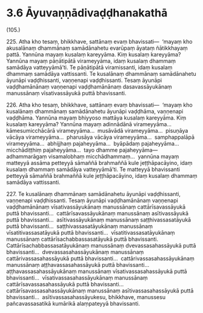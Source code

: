 

# 3.6 Āyuvaṇṇādivaḍḍhanakathā



(105.)

225\. Atha kho tesaṃ, bhikkhave, sattānaṃ evaṃ bhavissati—  ‘mayaṃ kho akusalānaṃ dhammānaṃ samādānahetu evarūpaṃ āyataṃ ñātikkhayaṃ pattā. Yannūna mayaṃ kusalaṃ kareyyāma. Kiṃ kusalaṃ kareyyāma? Yannūna mayaṃ pāṇātipātā virameyyāma, idaṃ kusalaṃ dhammaṃ samādāya vatteyyāmā’ti. Te pāṇātipātā viramissanti, idaṃ kusalaṃ dhammaṃ samādāya vattissanti. Te kusalānaṃ dhammānaṃ samādānahetu āyunāpi vaḍḍhissanti, vaṇṇenapi vaḍḍhissanti. Tesaṃ āyunāpi vaḍḍhamānānaṃ vaṇṇenapi vaḍḍhamānānaṃ dasavassāyukānaṃ manussānaṃ vīsativassāyukā puttā bhavissanti.

226\. Atha kho tesaṃ, bhikkhave, sattānaṃ evaṃ bhavissati—  ‘mayaṃ kho kusalānaṃ dhammānaṃ samādānahetu āyunāpi vaḍḍhāma, vaṇṇenapi vaḍḍhāma. Yannūna mayaṃ bhiyyoso mattāya kusalaṃ kareyyāma. Kiṃ kusalaṃ kareyyāma? Yannūna mayaṃ adinnādānā virameyyāma…  kāmesumicchācārā virameyyāma…  musāvādā virameyyāma…  pisuṇāya vācāya virameyyāma…  pharusāya vācāya virameyyāma…  samphappalāpā virameyyāma…  abhijjhaṃ pajaheyyāma…  byāpādaṃ pajaheyyāma…  micchādiṭṭhiṃ pajaheyyāma…  tayo dhamme pajaheyyāma—  adhammarāgaṃ visamalobhaṃ micchādhammaṃ…  yannūna mayaṃ matteyyā assāma petteyyā sāmaññā brahmaññā kule jeṭṭhāpacāyino, idaṃ kusalaṃ dhammaṃ samādāya vatteyyāmā’ti. Te matteyyā bhavissanti petteyyā sāmaññā brahmaññā kule jeṭṭhāpacāyino, idaṃ kusalaṃ dhammaṃ samādāya vattissanti.

227\. Te kusalānaṃ dhammānaṃ samādānahetu āyunāpi vaḍḍhissanti, vaṇṇenapi vaḍḍhissanti. Tesaṃ āyunāpi vaḍḍhamānānaṃ vaṇṇenapi vaḍḍhamānānaṃ vīsativassāyukānaṃ manussānaṃ cattārīsavassāyukā puttā bhavissanti…  cattārīsavassāyukānaṃ manussānaṃ asītivassāyukā puttā bhavissanti…  asītivassāyukānaṃ manussānaṃ saṭṭhivassasatāyukā puttā bhavissanti…  saṭṭhivassasatāyukānaṃ manussānaṃ vīsatitivassasatāyukā puttā bhavissanti…  vīsatitivassasatāyukānaṃ manussānaṃ cattārīsachabbassasatāyukā puttā bhavissanti. Cattārīsachabbassasatāyukānaṃ manussānaṃ dvevassasahassāyukā puttā bhavissanti…  dvevassasahassāyukānaṃ manussānaṃ cattārivassasahassāyukā puttā bhavissanti…  cattārivassasahassāyukānaṃ manussānaṃ aṭṭhavassasahassāyukā puttā bhavissanti…  aṭṭhavassasahassāyukānaṃ manussānaṃ vīsativassasahassāyukā puttā bhavissanti…  vīsativassasahassāyukānaṃ manussānaṃ cattārīsavassasahassāyukā puttā bhavissanti…  cattārīsavassasahassāyukānaṃ manussānaṃ asītivassasahassāyukā puttā bhavissanti…  asītivassasahassāyukesu, bhikkhave, manussesu pañcavassasatikā kumārikā alaṃpateyyā bhavissanti.



